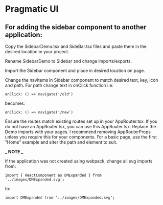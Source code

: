 # Pragmatic UI

<h2>For adding the sidebar component to another application:</h2>

Copy the SidebarDemo.tsx and SideBar.tsx files and paste them in the desired location in your project.

Rename SidebarDemo to Sidebar and change imports/exports.

Import the Sidebar component and place in desired location on page.

Change the navItems in Sidebar component to match desired text, key, icon and path.
For path change text in onClick function i.e:

    onClick: () => navigate('/old')

becomes:

    onClick: () => navigate('/new')

Ensure the routes match existing routes set up in your AppRouter.tsx. If you do not have an AppRouter.tsx, you can use this AppRouter.tsx.
Replace the Demo imports with your pages.
I recommend removing AppRouterProps unless you require this for your components.
For a basic page, use the first "Home" example and alter the path and element to suit.

<b>**_ NOTE _**</b>

If the application was not created using webpack, change all svg imports from:

    import { ReactComponent as DMExpanded } from '../images/DMExpanded.svg';

to:

    import DMExpanded from '../images/DMExpanded.svg';
